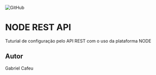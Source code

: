 ![GitHub](https://img.shields.io/github/license/gabcafu/node-rest)
# NODE REST API
Tuturial de configuração pelo API REST com o uso da plataforma NODE
## Autor
Gabriel Cafeu

